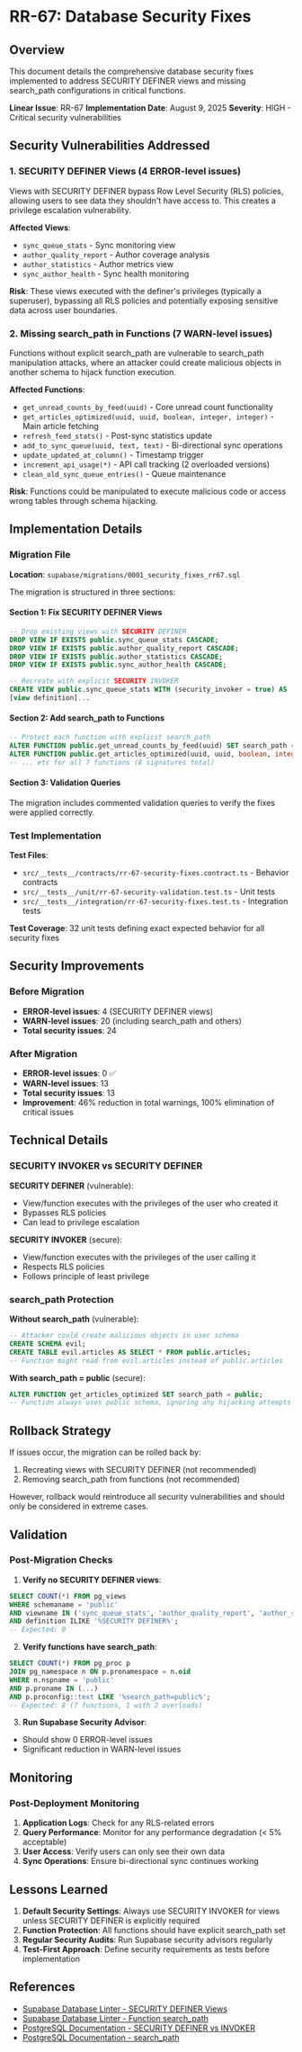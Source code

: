 # RR-67: Database Security Fixes

## Overview

This document details the comprehensive database security fixes implemented to address SECURITY DEFINER views and missing search_path configurations in critical functions.

**Linear Issue**: RR-67
**Implementation Date**: August 9, 2025
**Severity**: HIGH - Critical security vulnerabilities

## Security Vulnerabilities Addressed

### 1. SECURITY DEFINER Views (4 ERROR-level issues)

Views with SECURITY DEFINER bypass Row Level Security (RLS) policies, allowing users to see data they shouldn't have access to. This creates a privilege escalation vulnerability.

**Affected Views**:

- `sync_queue_stats` - Sync monitoring view
- `author_quality_report` - Author coverage analysis
- `author_statistics` - Author metrics view
- `sync_author_health` - Sync health monitoring

**Risk**: These views executed with the definer's privileges (typically a superuser), bypassing all RLS policies and potentially exposing sensitive data across user boundaries.

### 2. Missing search_path in Functions (7 WARN-level issues)

Functions without explicit search_path are vulnerable to search_path manipulation attacks, where an attacker could create malicious objects in another schema to hijack function execution.

**Affected Functions**:

- `get_unread_counts_by_feed(uuid)` - Core unread count functionality
- `get_articles_optimized(uuid, uuid, boolean, integer, integer)` - Main article fetching
- `refresh_feed_stats()` - Post-sync statistics update
- `add_to_sync_queue(uuid, text, text)` - Bi-directional sync operations
- `update_updated_at_column()` - Timestamp trigger
- `increment_api_usage(*)` - API call tracking (2 overloaded versions)
- `clean_old_sync_queue_entries()` - Queue maintenance

**Risk**: Functions could be manipulated to execute malicious code or access wrong tables through schema hijacking.

## Implementation Details

### Migration File

**Location**: `supabase/migrations/0001_security_fixes_rr67.sql`

The migration is structured in three sections:

#### Section 1: Fix SECURITY DEFINER Views

```sql
-- Drop existing views with SECURITY DEFINER
DROP VIEW IF EXISTS public.sync_queue_stats CASCADE;
DROP VIEW IF EXISTS public.author_quality_report CASCADE;
DROP VIEW IF EXISTS public.author_statistics CASCADE;
DROP VIEW IF EXISTS public.sync_author_health CASCADE;

-- Recreate with explicit SECURITY INVOKER
CREATE VIEW public.sync_queue_stats WITH (security_invoker = true) AS
[view definition]...
```

#### Section 2: Add search_path to Functions

```sql
-- Protect each function with explicit search_path
ALTER FUNCTION public.get_unread_counts_by_feed(uuid) SET search_path = public;
ALTER FUNCTION public.get_articles_optimized(uuid, uuid, boolean, integer, integer) SET search_path = public;
-- ... etc for all 7 functions (8 signatures total)
```

#### Section 3: Validation Queries

The migration includes commented validation queries to verify the fixes were applied correctly.

### Test Implementation

**Test Files**:

- `src/__tests__/contracts/rr-67-security-fixes.contract.ts` - Behavior contracts
- `src/__tests__/unit/rr-67-security-validation.test.ts` - Unit tests
- `src/__tests__/integration/rr-67-security-fixes.test.ts` - Integration tests

**Test Coverage**: 32 unit tests defining exact expected behavior for all security fixes

## Security Improvements

### Before Migration

- **ERROR-level issues**: 4 (SECURITY DEFINER views)
- **WARN-level issues**: 20 (including search_path and others)
- **Total security issues**: 24

### After Migration

- **ERROR-level issues**: 0 ✅
- **WARN-level issues**: 13
- **Total security issues**: 13
- **Improvement**: 46% reduction in total warnings, 100% elimination of critical issues

## Technical Details

### SECURITY INVOKER vs SECURITY DEFINER

**SECURITY DEFINER** (vulnerable):

- View/function executes with the privileges of the user who created it
- Bypasses RLS policies
- Can lead to privilege escalation

**SECURITY INVOKER** (secure):

- View/function executes with the privileges of the user calling it
- Respects RLS policies
- Follows principle of least privilege

### search_path Protection

**Without search_path** (vulnerable):

```sql
-- Attacker could create malicious objects in user schema
CREATE SCHEMA evil;
CREATE TABLE evil.articles AS SELECT * FROM public.articles;
-- Function might read from evil.articles instead of public.articles
```

**With search_path = public** (secure):

```sql
ALTER FUNCTION get_articles_optimized SET search_path = public;
-- Function always uses public schema, ignoring any hijacking attempts
```

## Rollback Strategy

If issues occur, the migration can be rolled back by:

1. Recreating views with SECURITY DEFINER (not recommended)
2. Removing search_path from functions (not recommended)

However, rollback would reintroduce all security vulnerabilities and should only be considered in extreme cases.

## Validation

### Post-Migration Checks

1. **Verify no SECURITY DEFINER views**:

```sql
SELECT COUNT(*) FROM pg_views
WHERE schemaname = 'public'
AND viewname IN ('sync_queue_stats', 'author_quality_report', 'author_statistics', 'sync_author_health')
AND definition ILIKE '%SECURITY DEFINER%';
-- Expected: 0
```

2. **Verify functions have search_path**:

```sql
SELECT COUNT(*) FROM pg_proc p
JOIN pg_namespace n ON p.pronamespace = n.oid
WHERE n.nspname = 'public'
AND p.proname IN (...)
AND p.proconfig::text LIKE '%search_path=public%';
-- Expected: 8 (7 functions, 1 with 2 overloads)
```

3. **Run Supabase Security Advisor**:

- Should show 0 ERROR-level issues
- Significant reduction in WARN-level issues

## Monitoring

### Post-Deployment Monitoring

1. **Application Logs**: Check for any RLS-related errors
2. **Query Performance**: Monitor for any performance degradation (< 5% acceptable)
3. **User Access**: Verify users can only see their own data
4. **Sync Operations**: Ensure bi-directional sync continues working

## Lessons Learned

1. **Default Security Settings**: Always use SECURITY INVOKER for views unless SECURITY DEFINER is explicitly required
2. **Function Protection**: All functions should have explicit search_path set
3. **Regular Security Audits**: Run Supabase security advisors regularly
4. **Test-First Approach**: Define security requirements as tests before implementation

## References

- [Supabase Database Linter - SECURITY DEFINER Views](https://supabase.com/docs/guides/database/database-linter?lint=0010_security_definer_view)
- [Supabase Database Linter - Function search_path](https://supabase.com/docs/guides/database/database-linter?lint=0011_function_search_path_mutable)
- [PostgreSQL Documentation - SECURITY DEFINER vs INVOKER](https://www.postgresql.org/docs/current/sql-createfunction.html#SQL-CREATEFUNCTION-SECURITY)
- [PostgreSQL Documentation - search_path](https://www.postgresql.org/docs/current/ddl-schemas.html#DDL-SCHEMAS-PATH)

